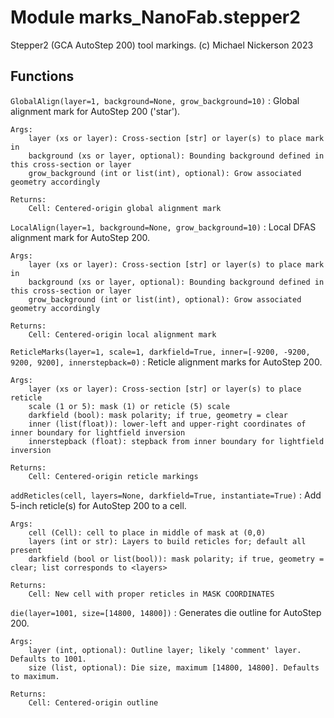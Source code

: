 Module marks_NanoFab.stepper2
=============================
Stepper2 (GCA AutoStep 200) tool markings.
(c) Michael Nickerson 2023

Functions
---------

    
`GlobalAlign(layer=1, background=None, grow_background=10)`
:   Global alignment mark for AutoStep 200 ('star').
    
    Args:
        layer (xs or layer): Cross-section [str] or layer(s) to place mark in
        background (xs or layer, optional): Bounding background defined in this cross-section or layer
        grow_background (int or list(int), optional): Grow associated geometry accordingly
    
    Returns:
        Cell: Centered-origin global alignment mark

    
`LocalAlign(layer=1, background=None, grow_background=10)`
:   Local DFAS alignment mark for AutoStep 200.
    
    Args:
        layer (xs or layer): Cross-section [str] or layer(s) to place mark in
        background (xs or layer, optional): Bounding background defined in this cross-section or layer
        grow_background (int or list(int), optional): Grow associated geometry accordingly
    
    Returns:
        Cell: Centered-origin local alignment mark

    
`ReticleMarks(layer=1, scale=1, darkfield=True, inner=[-9200, -9200, 9200, 9200], innerstepback=0)`
:   Reticle alignment marks for AutoStep 200.
    
    Args:
        layer (xs or layer): Cross-section [str] or layer(s) to place reticle
        scale (1 or 5): mask (1) or reticle (5) scale
        darkfield (bool): mask polarity; if true, geometry = clear
        inner (list(float)): lower-left and upper-right coordinates of inner boundary for lightfield inversion
        innerstepback (float): stepback from inner boundary for lightfield inversion
    
    Returns:
        Cell: Centered-origin reticle markings

    
`addReticles(cell, layers=None, darkfield=True, instantiate=True)`
:   Add 5-inch reticle(s) for AutoStep 200 to a cell.
    
    Args:
        cell (Cell): cell to place in middle of mask at (0,0)
        layers (int or str): Layers to build reticles for; default all present
        darkfield (bool or list(bool)): mask polarity; if true, geometry = clear; list corresponds to <layers>
    
    Returns:
        Cell: New cell with proper reticles in MASK COORDINATES

    
`die(layer=1001, size=[14800, 14800])`
:   Generates die outline for AutoStep 200.
    
    Args:
        layer (int, optional): Outline layer; likely 'comment' layer. Defaults to 1001.
        size (list, optional): Die size, maximum [14800, 14800]. Defaults to maximum.
    
    Returns:
        Cell: Centered-origin outline